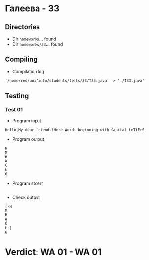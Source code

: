 # Галеева - 33
## Directories
- Dir `homeworks`... found
- Dir `homeworks/33`... found
## Compiling
- Compilation log
```
'/home/red/uni/info/students/tests/33/T33.java' -> './T33.java'

```
## Testing
### Test 01
- Program input
```
Hello,My dear friends!Here—Words beginning with Ćapital ŁeTtErS
```
- Program output
```
H
M
H
W
Ć
Ł
6

```
- Program stderr
```

```
- Check output
```
[-H
M
H
W
Ć
Ł-]
6

```
# Verdict: **WA 01** - WA 01
